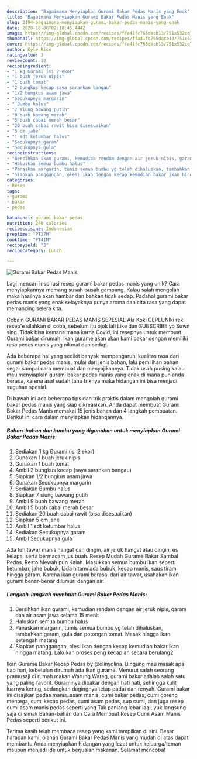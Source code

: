 ```yaml
---
description: "Bagaimana Menyiapkan Gurami Bakar Pedas Manis yang Enak"
title: "Bagaimana Menyiapkan Gurami Bakar Pedas Manis yang Enak"
slug: 2194-bagaimana-menyiapkan-gurami-bakar-pedas-manis-yang-enak
date: 2020-10-06T02:18:45.444Z
image: https://img-global.cpcdn.com/recipes/ffa41fc765dacb13/751x532cq70/gurami-bakar-pedas-manis-foto-resep-utama.jpg
thumbnail: https://img-global.cpcdn.com/recipes/ffa41fc765dacb13/751x532cq70/gurami-bakar-pedas-manis-foto-resep-utama.jpg
cover: https://img-global.cpcdn.com/recipes/ffa41fc765dacb13/751x532cq70/gurami-bakar-pedas-manis-foto-resep-utama.jpg
author: Kyle Rice
ratingvalue: 3
reviewcount: 12
recipeingredient:
- "1 kg Gurami isi 2 ekor"
- "1 buah jeruk nipis"
- "1 buah tomat"
- "2 bungkus kecap saya sarankan bangau"
- "1/2 bungkus asam jawa"
- "Secukupnya margarin"
- " Bumbu halus"
- "7 siung bawang putih"
- "9 buah bawang merah"
- "5 buah cabai merah besar"
- "20 buah cabai rawit bisa disesuaikan"
- "5 cm jahe"
- "1 sdt ketumbar halus"
- "Secukupnya garam"
- "Secukupnya gula"
recipeinstructions:
- "Bersihkan ikan gurami, kemudian rendam dengan air jeruk nipis, garam dan air asam jawa selama 15 menit"
- "Haluskan semua bumbu halus"
- "Panaskan margarin, tumis semua bumbu yg telah dihaluskan, tambahkan garam, gula dan potongan tomat. Masak hingga ikan setengah matang"
- "Siapkan panggangan, olesi ikan dengan kecap kemudian bakar ikan hingga matang. Lakukan proses peng kecap an secara berulang2"
categories:
- Resep
tags:
- gurami
- bakar
- pedas

katakunci: gurami bakar pedas 
nutrition: 240 calories
recipecuisine: Indonesian
preptime: "PT27M"
cooktime: "PT41M"
recipeyield: "3"
recipecategory: Lunch

---
```



![Gurami Bakar Pedas Manis](https://img-global.cpcdn.com/recipes/ffa41fc765dacb13/751x532cq70/gurami-bakar-pedas-manis-foto-resep-utama.jpg)

Lagi mencari inspirasi resep gurami bakar pedas manis yang unik? Cara menyiapkannya memang susah-susah gampang. Kalau salah mengolah maka hasilnya akan hambar dan bahkan tidak sedap. Padahal gurami bakar pedas manis yang enak selayaknya punya aroma dan cita rasa yang dapat memancing selera kita.

Cobain GURAMI BAKAR PEDAS MANIS SEPESIAL Ala Koki CEPLUNIki rek resep&#39;e silahkan di coba, sebelum itu ojok lali Like dan SUBSCRIBE yo Suwn sing. Tidak bisa kemana mana karna Covid, ini resepnya untuk membuat Gurami bakar dirumah. Ikan gurame akan akan kami bakar dengan memiliki rasa pedas manis yang nikmat dan sedap.

Ada beberapa hal yang sedikit banyak mempengaruhi kualitas rasa dari gurami bakar pedas manis, mulai dari jenis bahan, lalu pemilihan bahan segar sampai cara membuat dan menyajikannya. Tidak usah pusing kalau mau menyiapkan gurami bakar pedas manis yang enak di mana pun anda berada, karena asal sudah tahu triknya maka hidangan ini bisa menjadi suguhan spesial.


Di bawah ini ada beberapa tips dan trik praktis dalam mengolah gurami bakar pedas manis yang siap dikreasikan. Anda dapat membuat Gurami Bakar Pedas Manis memakai 15 jenis bahan dan 4 langkah pembuatan. Berikut ini cara dalam menyiapkan hidangannya.

<!--inarticleads1-->

##### Bahan-bahan dan bumbu yang digunakan untuk menyiapkan Gurami Bakar Pedas Manis:

1. Sediakan 1 kg Gurami (isi 2 ekor)
1. Gunakan 1 buah jeruk nipis
1. Gunakan 1 buah tomat
1. Ambil 2 bungkus kecap (saya sarankan bangau)
1. Siapkan 1/2 bungkus asam jawa
1. Gunakan Secukupnya margarin
1. Sediakan  Bumbu halus
1. Siapkan 7 siung bawang putih
1. Ambil 9 buah bawang merah
1. Ambil 5 buah cabai merah besar
1. Sediakan 20 buah cabai rawit (bisa disesuaikan)
1. Siapkan 5 cm jahe
1. Ambil 1 sdt ketumbar halus
1. Sediakan Secukupnya garam
1. Ambil Secukupnya gula


Ada teh tawar manis hangat dan dingin, air jeruk hangat atau dingin, es kelapa, serta bermacam jus buah. Resep Mudah Gurame Bakar Sambal Pedas, Resto Mewah pun Kalah. Masukkan semua bumbu ikan seperti ketumbar, jahe bubuk, lada hitam/lada bubuk, kecap manis, saus tiram hingga garam. Karena ikan gurami berasal dari air tawar, usahakan ikan gurami benar-benar dilumuri dengan air. 

<!--inarticleads2-->

##### Langkah-langkah membuat Gurami Bakar Pedas Manis:

1. Bersihkan ikan gurami, kemudian rendam dengan air jeruk nipis, garam dan air asam jawa selama 15 menit
1. Haluskan semua bumbu halus
1. Panaskan margarin, tumis semua bumbu yg telah dihaluskan, tambahkan garam, gula dan potongan tomat. Masak hingga ikan setengah matang
1. Siapkan panggangan, olesi ikan dengan kecap kemudian bakar ikan hingga matang. Lakukan proses peng kecap an secara berulang2


Ikan Gurame Bakar Kecap Pedas by @olinyolina. Bingung mau masak apa tiap hari, kebetulan dirumah ada ikan gurame. Menurut salah seorang pramusaji di rumah makan Warung Wareg, gurami bakar adalah salah satu yang paling favorit. Guraminya dibakar dengan hati hati, sehingga kulit luarnya kering, sedangkan dagingnya tetap padat dan renyah. Gurami bakar ini disajikan pedas manis..asam manis, cumi bakar pedas, cumi goreng mentega, cumi kecap pedas, cumi asam pedas, sup cumi, dan juga resep cumi asam manis pedas seperti yang Tak panjang lebar lagi, yuk langsung saja di simak Bahan-bahan dan Cara Membuat Resep Cumi Asam Manis Pedas seperti berikut ini. 

Terima kasih telah membaca resep yang kami tampilkan di sini. Besar harapan kami, olahan Gurami Bakar Pedas Manis yang mudah di atas dapat membantu Anda menyiapkan hidangan yang lezat untuk keluarga/teman maupun menjadi ide untuk berjualan makanan. Selamat mencoba!
